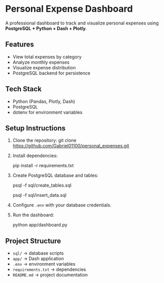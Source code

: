 # Personal Expense Dashboard

A professional dashboard to track and visualize personal expenses using **PostgreSQL + Python + Dash + Plotly**.

## Features
- View total expenses by category
- Analyze monthly expenses
- Visualize expense distribution
- PostgreSQL backend for persistence

## Tech Stack
- Python (Pandas, Plotly, Dash)
- PostgreSQL
- dotenv for environment variables

## Setup Instructions
1. Clone the repository:
    git clone https://github.com/Gabriel01100/personal_expenses.git
2. Install dependencies:

    pip install -r requirements.txt
3. Create PostgreSQL database and tables:

    psql -f sql/create_tables.sql

    psql -f sql/insert_data.sql

4. Configure `.env` with your database credentials.
5. Run the dashboard:

    python app/dashboard.py


## Project Structure
- `sql/` → database scripts
- `app/` → Dash application
- `.env` → environment variables
- `requirements.txt` → dependencies
- `README.md` → project documentation
